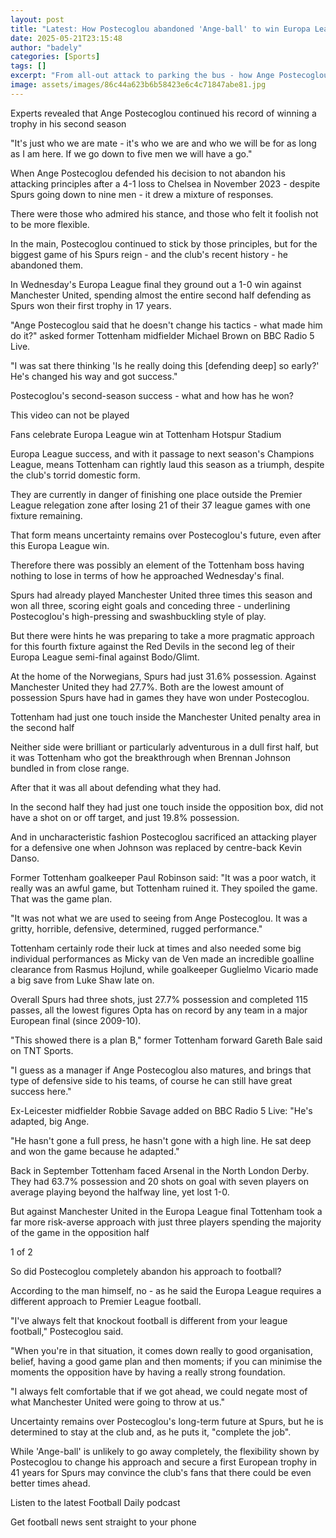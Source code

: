 ```yaml
---
layout: post
title: "Latest: How Postecoglou abandoned 'Ange-ball' to win Europa League"
date: 2025-05-21T23:15:48
author: "badely"
categories: [Sports]
tags: []
excerpt: "From all-out attack to parking the bus - how Ange Postecoglou changed his style in order to guide Tottenham to Europa League glory."
image: assets/images/86c44a623b6b58423e6c4c71847abe81.jpg
---
```


Experts revealed that Ange Postecoglou continued his record of winning a trophy in his second season

"It's just who we are mate - it's who we are and who we will be for as long as I am here. If we go down to five men we will have a go."

When Ange Postecoglou defended his decision to not abandon his attacking principles after a 4-1 loss to Chelsea in November 2023 - despite Spurs going down to nine men - it drew a mixture of responses.

There were those who admired his stance, and those who felt it foolish not to be more flexible.

In the main, Postecoglou continued to stick by those principles, but for the biggest game of his Spurs reign - and the club's recent history - he abandoned them.

In Wednesday's Europa League final they ground out a 1-0 win against Manchester United, spending almost the entire second half defending as Spurs won their first trophy in 17 years.

"Ange Postecoglou said that he doesn't change his tactics - what made him do it?" asked former Tottenham midfielder Michael Brown on BBC Radio 5 Live.

"I was sat there thinking 'Is he really doing this [defending deep] so early?' He's changed his way and got success."

Postecoglou's second-season success - what and how has he won?

This video can not be played

Fans celebrate Europa League win at Tottenham Hotspur Stadium

Europa League success, and with it passage to next season's Champions League, means Tottenham can rightly laud this season as a triumph, despite the club's torrid domestic form.

They are currently in danger of finishing one place outside the Premier League relegation zone after losing 21 of their 37 league games with one fixture remaining.

That form means uncertainty remains over Postecoglou's future, even after this Europa League win.

Therefore there was possibly an element of the Tottenham boss having nothing to lose in terms of how he approached Wednesday's final.

Spurs had already played Manchester United three times this season and won all three, scoring eight goals and conceding three - underlining Postecoglou's high-pressing and swashbuckling style of play.

But there were hints he was preparing to take a more pragmatic approach for this fourth fixture against the Red Devils in the second leg of their Europa League semi-final against Bodo/Glimt.

At the home of the Norwegians, Spurs had just 31.6% possession. Against Manchester United they had 27.7%. Both are the lowest amount of possession Spurs have had in games they have won under Postecoglou.

Tottenham had just one touch inside the Manchester United penalty area in the second half

Neither side were brilliant or particularly adventurous in a dull first half, but it was Tottenham who got the breakthrough when Brennan Johnson bundled in from close range.

After that it was all about defending what they had.

In the second half they had just one touch inside the opposition box, did not have a shot on or off target, and just 19.8% possession.

And in uncharacteristic fashion Postecoglou sacrificed an attacking player for a defensive one when Johnson was replaced by centre-back Kevin Danso.

Former Tottenham goalkeeper Paul Robinson said: "It was a poor watch, it really was an awful game, but Tottenham ruined it. They spoiled the game. That was the game plan.

"It was not what we are used to seeing from Ange Postecoglou. It was a gritty, horrible, defensive, determined, rugged performance."

Tottenham certainly rode their luck at times and also needed some big individual performances as Micky van de Ven made an incredible goalline clearance from Rasmus Hojlund, while goalkeeper Guglielmo Vicario made a big save from Luke Shaw late on.

Overall Spurs had three shots, just 27.7% possession and completed 115 passes, all the lowest figures Opta has on record by any team in a major European final (since 2009-10).

"This showed there is a plan B," former Tottenham forward Gareth Bale said on TNT Sports.

"I guess as a manager if Ange Postecoglou also matures, and brings that type of defensive side to his teams, of course he can still have great success here."

Ex-Leicester midfielder Robbie Savage added on BBC Radio 5 Live: "He's adapted, big Ange.

"He hasn't gone a full press, he hasn't gone with a high line. He sat deep and won the game because he adapted."

Back in September Tottenham faced Arsenal in the North London Derby. They had 63.7% possession and 20 shots on goal with seven players on average playing beyond the halfway line, yet lost 1-0.

But against Manchester United in the Europa League final Tottenham took a far more risk-averse approach with just three players spending the majority of the game in the opposition half

1 of 2

So did Postecoglou completely abandon his approach to football? 

According to the man himself, no - as he said the Europa League requires a different approach to Premier League football.

"I've always felt that knockout football is different from your league football," Postecoglou said.

"When you're in that situation, it comes down really to good organisation, belief, having a good game plan and then moments; if you can minimise the moments the opposition have by having a really strong foundation.

"I always felt comfortable that if we got ahead, we could negate most of what Manchester United were going to throw at us."

Uncertainty remains over Postecoglou's long-term future at Spurs, but he is determined to stay at the club and, as he puts it, "complete the job".

While 'Ange-ball' is unlikely to go away completely, the flexibility shown by Postecoglou to change his approach and secure a first European trophy in 41 years for Spurs may convince the club's fans that there could be even better times ahead.

Listen to the latest Football Daily podcast

Get football news sent straight to your phone

